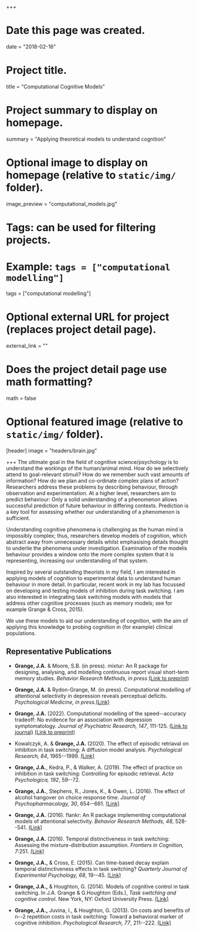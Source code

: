 +++
# Date this page was created.
date = "2018-02-16"

# Project title.
title = "Computational Cognitive Models"

# Project summary to display on homepage.
summary = "Applying theoretical models to understand cognition"

# Optional image to display on homepage (relative to `static/img/` folder).
image_preview = "computational_models.jpg"

# Tags: can be used for filtering projects.
# Example: `tags = ["computational modelling"]`
tags = ["computational modelling"]

# Optional external URL for project (replaces project detail page).
external_link = ""

# Does the project detail page use math formatting?
math = false

# Optional featured image (relative to `static/img/` folder).
[header]
image = "headers/brain.jpg"


+++
The ultimate goal in the field of cognitive science/psychology is to understand the workings of the human/animal mind. How do we selectively attend to goal-relevant stimuli? How do we remember such vast amounts of information? How do we plan and co-ordinate complex plans of action? Researchers address these problems by describing behaviour, through observation and experimentation. At a higher level, researchers aim to predict behaviour: Only a solid understanding of a phenomenon allows successful prediction of future behaviour in differing contexts. Prediction is a key tool for assessing whether our understanding of a phenomenon is sufficient.

Understanding cognitive phenomena is challenging as the human mind is impossibly complex; thus, researchers develop models of cognition, which abstract away from unnecessary details whilst emphasising details thought to underlie the phenomena under investigation. Examination of the modelís behaviour provides a window onto the more complex system that it is representing, increasing our understanding of that system.

Inspired by several outstanding theorists in my field, I am interested in applying models of cognition to experimental data to understand human behaviour in more detail. In particular, recent work in my lab has focussed on developing and testing models of inhibition during task switching. I am also interested in integrating task switching models with models that address other cognitive processes (such as memory models; see for example Grange & Cross, 2015).

We use these models to aid our understanding of cognition, with the aim of applying this knowledge to probing cognition in (for example) clinical populations. 

## Representative Publications

* **Grange, J.A.** & Moore, S.B. (in press). mixtur: An R package for designing, analysing, and modelling continuous report visual short-term memory studies. *Behavior Research Methods, in press* [(Link to preprint)](https://psyarxiv.com/n6gqx/)

* **Grange, J.A.** & Rydon-Grange, M. (in press). Computational modelling of attentional selectivity in depression reveals perceptual deficits. *Psychological Medicine, in press.*[(Link)](https://www.jimgrange.org/gpublication/grange-depression_flanker/)

* **Grange, J.A.** (2022). Computational modelling of the speed--accuracy tradeoff: No evidence for an association with depression symptomatology. *Journal of Psychiatric Research, 147*, 111-125. [(Link to journal)](https://www.sciencedirect.com/science/article/pii/S0022395621007688) [(Link to preprint)](https://psyarxiv.com/fzg6d)


* Kowalczyk, A. & **Grange, J.A.** (2020). The effect of episodic retriaval on inhibition in task switching: A diffusion model analysis. *Psychological Research, 84*, 1965--1999. [(Link)](https://www.jimgrange.org/publication/kowalczyk-diffusion/)

* **Grange, J.A.**, Kedra, P., & Walker, A. (2019). The effect of practice on inhibition in task switching: Controlling for episodic retrieval. *Acta Psychologica, 192*, 59--72.

* **Grange, J.A.**, Stephens, R., Jones, K., & Owen, L. (2016). The effect of alcohol hangover on choice response time. *Journal of Psychopharmacology, 30*, 654--661. [(Link)](https://www.jimgrange.org/publication/Grange-hangover_rt/)

* **Grange, J.A.** (2016). flankr: An R package implementing computational models of attentional selectivity. *Behavior Research Methods, 48*, 528--541. [(Link)](https://www.jimgrange.org/publication/Grange-flankr/)

* **Grange, J.A.** (2016). Temporal distinctiveness in task switching: Assessing the mixture-distribution assumption. *Frontiers in Cognition, 7*:251. [(Link)](https://www.jimgrange.org/publication/Grange-mixture_dist/)

* **Grange, J.A.,** & Cross, E. (2015). Can time-based decay explain temporal distinctiveness effects in task switching? *Quarterly Journal of Experimental Psychology, 68*, 19--45. [(Link)](https://www.jimgrange.org/publication/Grange-temporal_distinctiveness/)

* **Grange, J.A.,** & Houghton, G. (2014). Models of cognitive control in task switching. In J.A. Grange & G.Houghton (Eds.), *Task switching and cognitive control*. New York, NY: Oxford University Press. [(Link)](https://www.jimgrange.org/publication/grange-task_switching_book_models/)

* **Grange, J.A.,** Juvina, I., & Houghton, G. (2013). On costs and benefits of n--2 repetition costs in task switching: Toward a behavioral marker of cognitive inhibition. *Psychological Research, 77*, 211--222. [(Link)](https://www.jimgrange.org/publication/grange-costs_benefits_inhibition_model/) 